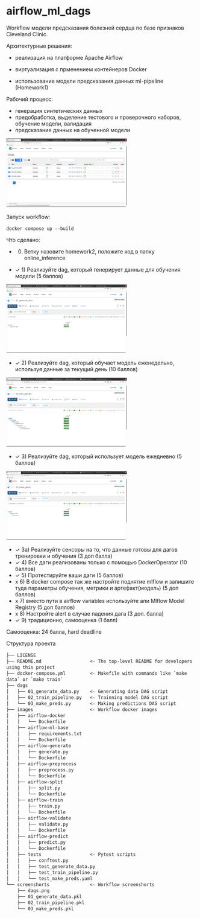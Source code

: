 airflow_ml_dags
==============================

Workflow модели предсказания болезней сердца по базе признаков Cleveland Clinic.

Архитектурные решения:

- реализация на платформе Apache Airflow

- виртуализация с прменением контейнеров Docker

- использование модели предсказания данных ml-pipeline (Homework1)

Рабочий процесс:

- генерация синтетических данных
- предобработка, выделение тестового и проверочного наборов, обучение модели, валидация
- предсказание данных на обученной модели

<img src="https://github.com/made-ml-in-prod-2021/cherninkiy/blob/homework3/airflow_ml_dags/screenshots/dags.png?raw=true" alt="dags" width="320"/>

Запуск workflow:

    docker compose up --build

Что сделано:
-  0) Ветку назовите homework2, положите код в папку online_inference

- ✓ 1) Реализуйте dag, который генерирует данные для обучения модели (5 баллов)

<img src="https://github.com/made-ml-in-prod-2021/cherninkiy/blob/homework3/airflow_ml_dags/screenshots/01_generate_data.png?raw=true" alt="01_generate_data" width="320"/>

- ✓ 2) Реализуйте dag, который обучает модель еженедельно, используя данные за текущий день (10 баллов)

<img src="https://github.com/made-ml-in-prod-2021/cherninkiy/blob/homework3/airflow_ml_dags/screenshots/02_train_pipeline.png?raw=true" alt="02_train_pipeline" width="320"/>

- ✓ 3) Реализуйте dag, который использует модель ежедневно (5 баллов)

<img src="https://github.com/made-ml-in-prod-2021/cherninkiy/blob/homework3/airflow_ml_dags/screenshots/03_make_preds.png?raw=true" alt="03_make_preds" width="320"/>

- ✓ 3а) Реализуйте сенсоры на то, что данные готовы для дагов тренировки и обучения (3 доп балла)
- ✓ 4) Все даги реализованы только с помощью DockerOperator (10 баллов) 
- ✓ 5) Протестируйте ваши даги (5 баллов) 
- x 6) В docker compose так же настройте поднятие mlflow и запишите туда параметры обучения, метрики и артефакт(модель) (5 доп баллов)
- x 7) вместо пути в airflow variables  используйте апи Mlflow Model Registry (5 доп баллов)
- x 8) Настройте alert в случае падения дага (3 доп. балла)
- ✓ 9) традиционно, самооценка (1 балл)

Самооценка: 24 балла, hard deadline


Структура проекта

    ├── LICENSE
    ├── README.md                  <- The top-level README for developers using this project
    ├── docker-compose.yml         <- Makefile with commands like `make data` or `make train`
    ├── dags
    │   ├── 01_generate_data.py    <- Generating data DAG script
    │   ├── 02_train_pipeline.py   <- Trainning model DAG script
    │   └── 03_make_preds.py       <- Making predictions DAG script
    ├── images                     <- Workflow docker images
    │   ├── airflow-docker
    │   │   └── Dockerfile
    │   ├── airflow-ml-base
    │   │   ├── requirements.txt
    │   │   └── Dockerfile
    │   ├── airflow-generate
    │   │   ├── generate.py
    │   │   └── Dockerfile
    │   ├── airflow-preprocess
    │   │   ├── preprocess.py
    │   │   └── Dockerfile
    │   ├── airflow-split
    │   │   ├── split.py
    │   │   └── Dockerfile
    │   ├── airflow-train
    │   │   ├── train.py
    │   │   └── Dockerfile
    │   ├── airflow-validate
    │   │   ├── validate.py
    │   │   └── Dockerfile
    │   ├── airflow-predict
    │   │   ├── predict.py
    │   │   └── Dockerfile
    │   ├── tests                  <- Pytest scripts
    │   │   ├── conftest.py
    │   │   ├── test_generate_data.py
    │   │   ├── test_train_pipeline.py
    │   │   └── test_make_preds.yaml
    └── screenshorts               <- Workflow screenshorts
        ├── dags.png
        ├── 01_generate_data.pkl
        ├── 02_train_pipeline.pkl
        └── 03_make_preds.pkl
